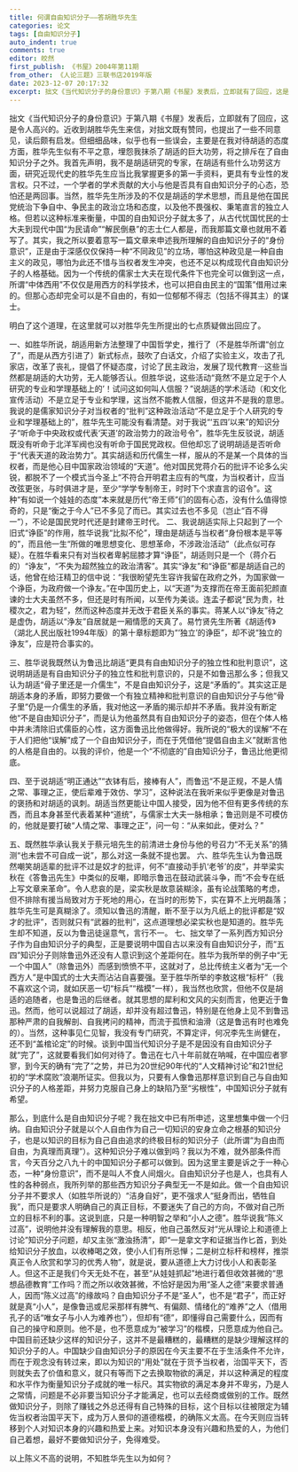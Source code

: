 ```yaml
---
title: 何谓自由知识分子——答胡胜华先生
categories: 论文
tags: [自由知识分子]
auto_indent: true
comments: true
editor: 皎然
first_publish: 《书屋》2004年第11期
from_other: 《人论三题》三联书店2019年版
date: 2023-12-07 20:17:32
excerpt: 拙文《当代知识分子的身份意识》于第八期《书屋》发表后，立即就有了回应，这是令人高兴的。近收到胡胜华先生来信，对拙文既有赞同，也提出了一些不同意见，读后颇有启发。但细细品味，似乎也有一些误会，主要是在我对待胡适的态度方面，胜华先生似有不平之意，埋怨我抹杀了胡适的巨大功劳，将之排斥在了自由知识分子之外。我首先声明，我不是胡适研究的专家，在胡适有些什么功劳这方面，研究近现代史的胜华先生应当比我掌握更多的第一手资料，更具有专业性的发言权。只不过，一个学者的学术贡献的大小与他是否具有自由知识分子的心态，恐怕还是两回事。当然，胜华先生所涉及的不仅是胡适的学术思想，而且是他在国民党统治下争自中、争民主的政治立场和态度，以及他不畏强权、秉笔直言的独立人格。但若以这种标准来衡量，中国的自由知识分子就太多了，从古代忧国忧民的士大夫到现代中国“为民请命”“解民倒悬”的志士仁人都是，而我那篇文章也就用不着写了。其实，我之所以要着意写一篇文章来申述我所理解的自由知识分子的“身份意识”，正是由于深感仅仅保持一种“不同政见”的立场，哪怕这种政见是一种自由主义的政见，哪怕为此还不惜与当权者发生冲突，也还不足以构成现代自由知识分子的人格基础。因为一个传统的儒家士大夫在现代条件下也完全可以做到这一点，所谓“中体西用”不仅仅是用西方的科学技术，也可以把自由民主的“国策”借用过来的。但那心态却完全可以是不自由的，有如一位郁郁不得志（包括不得其主）的谋士。
---
```

拙文《当代知识分子的身份意识》于第八期《书屋》发表后，立即就有了回应，这是令人高兴的。近收到胡胜华先生来信，对拙文既有赞同，也提出了一些不同意见，读后颇有启发。但细细品味，似乎也有一些误会，主要是在我对待胡适的态度方面，胜华先生似有不平之意，埋怨我抹杀了胡适的巨大功劳，将之排斥在了自由知识分子之外。我首先声明，我不是胡适研究的专家，在胡适有些什么功劳这方面，研究近现代史的胜华先生应当比我掌握更多的第一手资料，更具有专业性的发言权。只不过，一个学者的学术贡献的大小与他是否具有自由知识分子的心态，恐怕还是两回事。当然，胜华先生所涉及的不仅是胡适的学术思想，而且是他在国民党统治下争自中、争民主的政治立场和态度，以及他不畏强权、秉笔直言的独立人格。但若以这种标准来衡量，中国的自由知识分子就太多了，从古代忧国忧民的士大夫到现代中国“为民请命”“解民倒悬”的志士仁人都是，而我那篇文章也就用不着写了。其实，我之所以要着意写一篇文章来申述我所理解的自由知识分子的“身份意识”，正是由于深感仅仅保持一种“不同政见”的立场，哪怕这种政见是一种自由主义的政见，哪怕为此还不惜与当权者发生冲突，也还不足以构成现代自由知识分子的人格基础。因为一个传统的儒家士大夫在现代条件下也完全可以做到这一点，所谓“中体西用”不仅仅是用西方的科学技术，也可以把自由民主的“国策”借用过来的。但那心态却完全可以是不自由的，有如一位郁郁不得志（包括不得其主）的谋士。

明白了这个道理，在这里就可以对胜华先生所提出的七点质疑做出回应了。

一、如胜华所说，胡适用新方法整理了中国哲学史，推行了（不是胜华所谓“创立了”，而是从西方引进了）新式标点，鼓吹了白话文，介绍了实验主义，攻击了孔家店，改革了丧礼，提倡了怀疑态度，讨论了民主政治，发展了现代教育···这些当然都是胡适的大功劳，无人能够否认。但胜华说，这些活动“竟然‘不是立足于个人研究的专业和学理基础上的’！试问这如何叫人信服？”说胡适的学术活动（和文化宣传活动）不是立足于专业和学理，这当然不能教人信服，但这并不是我的意思。我说的是儒家知识分子对当权者的“批判”这种政治活动“不是立足于个人研究的专业和学理基础上的”，胜华先生可能没有看清楚。对于我说“‘五四’以来”的知识分子“听命于中央政权或代表‘天道’的政治势力的政治号令”，胜华先生反驳说，胡适既没有听命于北洋军阀也没有听命于国民党政权。但他却忘了说明胡适是否听命于“代表天道的政治势力”。其实胡适和历代儒生一样，服从的不是某一个具体的当权者，而是他心目中国家政治领域的“天道”。他对国民党蒋介石的批评不论多么尖锐，都脱不了一个模式当今圣上”不符合开明君主应有的气度，为当权者计，应当改弦更张，与时俱进才是，至少“学学专制帝王，时时下个求直言的诏令”。这种“有如说一个娃娃的态度”本来就是历代“帝王师”们的固有心态，没有什么值得惊奇的，只是“衡之于今人”已不多见了而已。其实过去也不多见（岂止“百不得一”），不论是国民党时代还是封建帝王时代。
二、我说胡适实际上只起到了一个旧式“诤臣”的作用，胜华说我“比拟不伦”，理由是胡适与当权者“身份根本是平等的”，而且他一生“所做的唯思想变化、思想革命，不涉政治活动”（此点似可存疑）。在胜华看来只有对当权者卑躬屈膝才算“诤臣”，胡适则只是一个（蒋介石的）“诤友”，“不失为超然独立的政治清客”。其实“诤友”和“诤臣”都是胡适自己的话，他曾在给汪精卫的信中说：“我很盼望先生容许我留在政府之外，为国家做一个诤臣，为政府做一个诤友。”在中国历史上，以“天道”为支撑而在帝王面前犯颜直谏的士大夫虽然不多，但还是时有所闻，以至传为美谈。连孟子都说“民为贵，社稷次之，君为轻”，然而这种态度并无改于君臣关系的事实。蒋某人以“诤友”待之是虚伪，胡适以“浄友”自居就是一厢情愿的天真了。易竹贤先生所著《胡适传》（湖北人民出版社1994年版）的第十章标题即为“‘独立’的诤臣”，却不说“独立的诤友”，应是符合事实的。

三、胜华说我既然认为鲁迅比胡适“更具有自由知识分子的独立性和批判意识”，这说明胡适是有自由知识分子的独立性和批判意识的，只是不如鲁迅那么多；但我又认为胡适“骨子里还是一介儒生”，不是自由知识分子，这是“矛盾的”。其实这正是胡适本身的矛盾，即努力要做一个有独立精神和批判意识的自由知识分子与他“骨子里”仍是一介儒生的矛盾，我对他这一矛盾的揭示却并不矛盾。我并没有断定他“不是自由知识分子”，而是认为他虽然具有自由知识分子的姿态，但在个体人格中并未清除旧式儒臣的心性，这方面鲁迅比他做得好。我所说的“极大的误解”不在于人们把他“误解”成了一个自由知识分子，而在于凭借他“提倡自由主义”就断言他的人格是自由的。以我的评价，他是一个“不彻底的”自由知识分子，鲁迅比他更彻底。

四、至于说胡适“明正通达”“衣钵有后，接棒有人”，而鲁迅“不是正规，不是人情之常、事理之正，使后辈难于效仿、学习”，这种说法在我听来似乎更像是对鲁迅的褒扬和对胡适的讽刺。胡适当然更能让中国人接受，因为他不但有更多传统的东西，而且本身甚至代表着某种“道统”，与儒家士大夫一脉相承；鲁迅则是不可模仿的，他就是要打破“人情之常、事理之正”，问一句：“从来如此，便对么？”

五、既然胜华承认我关于蔡元培先生的前清进士身份与他的号召力“不无关系”的猜测“也未尝不可自成一说”，那么对这一条就不提也罢。
六、胜华先生认为鲁迅既然嘲笑胡适辈的批评不过是奴才的批评，何不“直接动手扒‘老爷’的皮”，并举梁实秋在《答鲁迅先生》中类似的反嘲，即暗示鲁迅在鼓动武装斗争，而“不会专在纸上写文章来革命”。令人悲哀的是，梁实秋是故意装糊涂，虽有论战策略的考虑，但不排除有援当局致对方于死地的用心，在当时的形势下，实在算不上光明磊落；胜华先生可是真糊涂了。须知以鲁迅的清醒，断不至于以为凡纸上的批评都是“奴才的批评”，否则就只有“武器的批判”，这点道理想必梁实秋也是知道的。胜华先生却不知道，反以为鲁迅徒逞意气，言行不一。
七、拙文举了一系列西方知识分子作为自由知识分子的典型，正是要说明中国自古以来没有自由知识分子，而“五四”知识分子则除鲁迅外还没有人意识到这个差距何在。胜华为我所举的例子中“无一个中国人”（除鲁迅外）而感到愤愤不平，这就对了，总比传统主义者为“无一个西方人”是中国式的士大夫而沾沾自喜要强。至于胜华所举的李敖这根“标杆”（我不喜欢这个词，就如厌恶一切“标兵”“楷模”一样），我当然也欣赏，但他不仅是胡适的追随者，也是鲁迅的后继者。就其思想的犀利和文风的尖刻而言，他更近于鲁迅。然而，他可以说超过了胡适，却并没有超过鲁迅，特别是在他身上见不到鲁迅那种严肃的自我解剖、自我拷问的精神，而流于孤愤和油滑（这是鲁迅有时也难免的）。当然，这种事见仁见智，我没有专门研究，不算定评，何况李先生尚健在，还不到“盖棺论定”的时候。谈到中国当代知识分子是不是因没有自由知识分子就“完了”，这就要看我们如何对待了。鲁迅在七八十年前就在呐喊，在中国应者寥寥，到今天的确有“完了”之势，并已为20世纪90年代的“人文精神讨论”和21世纪初的“学术腐败”浪潮所证实。但我以为，只要有人像鲁迅那样意识到自己与自由知识分子的人格差距，并努力克服自己身上的缺陷乃至“劣根性”，中国知识分子就有希望。

那么，到底什么是自由知识分子呢？我在拙文中已有所申述，这里想集中做一个归纳。自由知识分子就是以个人自由作为自己一切知识的安身立命之根基的知识分子，也是以知识的目标为自己自由追求的终极目标的知识分子（此所谓“为自由而自由，为真理而真理”）。这种知识分子难以做到吗？我以为不难，就外部条件而言，今天百分之八九十的中国知识分子都可以做到。因为这里主要是诉之于一种心态，一种“身份意识”，而不是叫人不食人间烟火。自由知识分子也是人，也具有人性的各种弱点，我所列举的那些西方知识分子典型无一不是如此。做一个自由知识分子并不要求人（如胜华所说的）“洁身自好”，更不强求人“挺身而出，牺牲自我”，而只是要求人明确自己的真正目标，不要迷失了自己的方向，不做对自己所立的目标不利的事。这说到底，只是一种明智之举和“小人之德”。胜华说我“陈义过高”，说明他并没有理解我的意思。相反，他自己虽然反对“光从理论上和道德上讨论”知识分子问题，却又主张“激浊扬清”，即“一是拿文字和证据当作匕首，到处给知识分子放血，以收棒喝之效，使小人们有所忌惮；二是树立标杆和榜样，推崇真正令人欣赏和学习的优秀人物”，就是说，要从道德上大力讨伐小人和表彰圣人。但这不正是我们今天无处不在，甚至“从娃娃抓起”地进行着但收效甚微的“思想品德教育”工作吗？而之所以收效甚微，不恰好是因为用“圣人之德”来要求普通人，因而“陈义过高”的缘故吗？自由知识分子不是“圣人”，也不是“君子”，而正好就是真“小人”，是像鲁迅或尼采那样有脾气、有偏颇、情绪化的“难养”之人（借用孔子的话“唯女子与小人为难养也”），但却有“德”，即懂得自己需要什么，因而有自己的操守和原则。他不是，也不愿意成为“被学习”的楷模，只愿意成为他自己。中国目前还缺少这样的知识分子，这并不是最糟糕的，最糟糕的是缺少理解这样的知识分子的人。中国缺少自由知识分子的原因在今天主要不在于生活条件不允许，而在于观念没有转过来，即以为知识的“用处”就在于货予当权者，治国平天下，否则就失去了价值和意义，就只有等而下之去换取物欲的满足，并以这种满足的程度和水平作为衡量知识分子成就的唯一标尺。其实物欲的满足本身并不卑劣，乃是人之常情，问题是不必非要当知识分子才能满足，也可以去经商或做别的工作。既然做知识分子，则除了赚钱之外总还得有自己特殊的目标，这个目标以往被限定为辅佐当权者治国平天下，成为万人景仰的道德楷模，的确陈义太高。在今天则应当转移到个人对知识本身的兴趣和热爱上来。对知识本身没有兴趣和热爱的人，为他们自己着想，最好不要做知识分子，免得难受。

以上陈义不高的说明，不知胜华先生以为如何？
